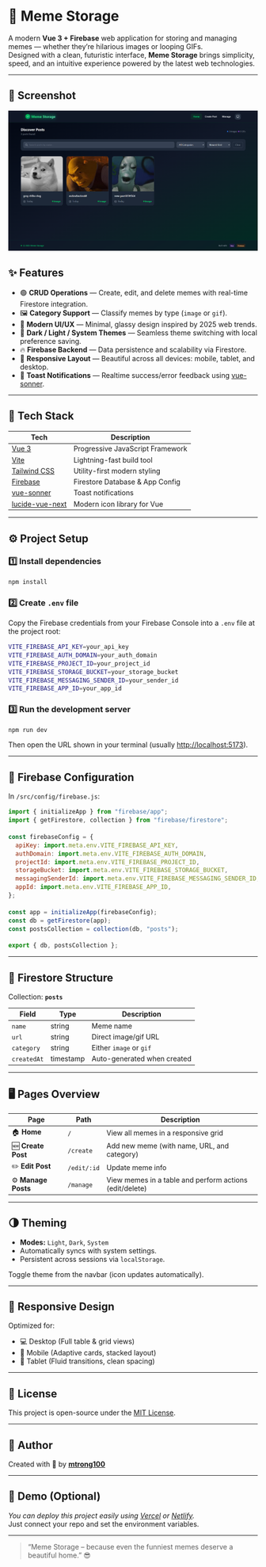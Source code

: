 # 🧠 Meme Storage

A modern **Vue 3 + Firebase** web application for storing and managing memes — whether they’re hilarious images or looping GIFs.  
Designed with a clean, futuristic interface, **Meme Storage** brings simplicity, speed, and an intuitive experience powered by the latest web technologies.

---

## 📸 Screenshot

![Screenshot](./Screenshot.png)

## ✨ Features

- 🟢 **CRUD Operations** — Create, edit, and delete memes with real-time Firestore integration.
- 🖼️ **Category Support** — Classify memes by type (`image` or `gif`).
- 🧩 **Modern UI/UX** — Minimal, glassy design inspired by 2025 web trends.
- 🌙 **Dark / Light / System Themes** — Seamless theme switching with local preference saving.
- 🔥 **Firebase Backend** — Data persistence and scalability via Firestore.
- 🧱 **Responsive Layout** — Beautiful across all devices: mobile, tablet, and desktop.
- 💬 **Toast Notifications** — Realtime success/error feedback using [vue-sonner](https://github.com/emilkowalski/vue-sonner).

---

## 🧩 Tech Stack

| Tech                                                     | Description                      |
| -------------------------------------------------------- | -------------------------------- |
| [Vue 3](https://vuejs.org/)                              | Progressive JavaScript Framework |
| [Vite](https://vitejs.dev/)                              | Lightning-fast build tool        |
| [Tailwind CSS](https://tailwindcss.com/)                 | Utility-first modern styling     |
| [Firebase](https://firebase.google.com/)                 | Firestore Database & App Config  |
| [vue-sonner](https://github.com/emilkowalski/vue-sonner) | Toast notifications              |
| [lucide-vue-next](https://www.lucide.dev/)               | Modern icon library for Vue      |

---

## ⚙️ Project Setup

### 1️⃣ Install dependencies

```bash
npm install
```

### 2️⃣ Create `.env` file

Copy the Firebase credentials from your Firebase Console into a `.env` file at the project root:

```bash
VITE_FIREBASE_API_KEY=your_api_key
VITE_FIREBASE_AUTH_DOMAIN=your_auth_domain
VITE_FIREBASE_PROJECT_ID=your_project_id
VITE_FIREBASE_STORAGE_BUCKET=your_storage_bucket
VITE_FIREBASE_MESSAGING_SENDER_ID=your_sender_id
VITE_FIREBASE_APP_ID=your_app_id
```

### 3️⃣ Run the development server

```bash
npm run dev
```

Then open the URL shown in your terminal (usually [http://localhost:5173](http://localhost:5173)).

---

## 🧠 Firebase Configuration

In `/src/config/firebase.js`:

```js
import { initializeApp } from "firebase/app";
import { getFirestore, collection } from "firebase/firestore";

const firebaseConfig = {
  apiKey: import.meta.env.VITE_FIREBASE_API_KEY,
  authDomain: import.meta.env.VITE_FIREBASE_AUTH_DOMAIN,
  projectId: import.meta.env.VITE_FIREBASE_PROJECT_ID,
  storageBucket: import.meta.env.VITE_FIREBASE_STORAGE_BUCKET,
  messagingSenderId: import.meta.env.VITE_FIREBASE_MESSAGING_SENDER_ID,
  appId: import.meta.env.VITE_FIREBASE_APP_ID,
};

const app = initializeApp(firebaseConfig);
const db = getFirestore(app);
const postsCollection = collection(db, "posts");

export { db, postsCollection };
```

---

## 📂 Firestore Structure

Collection: **`posts`**

| Field       | Type      | Description                 |
| ----------- | --------- | --------------------------- |
| `name`      | string    | Meme name                   |
| `url`       | string    | Direct image/gif URL        |
| `category`  | string    | Either `image` or `gif`     |
| `createdAt` | timestamp | Auto-generated when created |

---

## 🖥️ Pages Overview

| Page                | Path        | Description                                             |
| ------------------- | ----------- | ------------------------------------------------------- |
| 🏠 **Home**         | `/`         | View all memes in a responsive grid                     |
| 🆕 **Create Post**  | `/create`   | Add new meme (with name, URL, and category)             |
| ✏️ **Edit Post**    | `/edit/:id` | Update meme info                                        |
| ⚙️ **Manage Posts** | `/manage`   | View memes in a table and perform actions (edit/delete) |

---

## 🌗 Theming

- **Modes:** `Light`, `Dark`, `System`
- Automatically syncs with system settings.
- Persistent across sessions via `localStorage`.

Toggle theme from the navbar (icon updates automatically).

---

## 📱 Responsive Design

Optimized for:

- 💻 Desktop (Full table & grid views)
- 📱 Mobile (Adaptive cards, stacked layout)
- 🧭 Tablet (Fluid transitions, clean spacing)

---

## 🧾 License

This project is open-source under the [MIT License](LICENSE).

---

## 💚 Author

Created with 💚 by [**mtrong100**](https://github.com/mtrong100)

---

## 🚀 Demo (Optional)

_You can deploy this project easily using [Vercel](https://vercel.com/) or [Netlify](https://www.netlify.com/)._  
Just connect your repo and set the environment variables.

---

> “Meme Storage – because even the funniest memes deserve a beautiful home.” 😎
